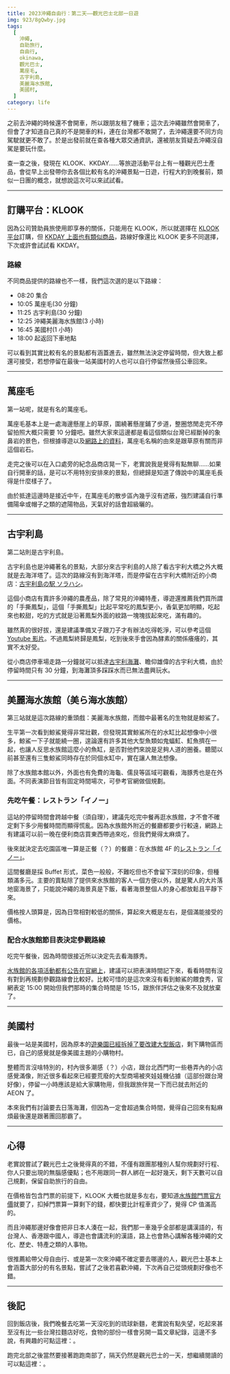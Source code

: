 ```yaml
---
title: 2023沖繩自由行：第二天——觀光巴士北部一日遊
img: 923/8gQwby.jpg
tags:
  [
    沖繩,
    自助旅行,
    自由行,
    okinawa,
    觀光巴士,
    萬座毛,
    古宇利島,
    美麗海水族館,
    美國村,
  ]
category: life
---
```


之前去沖繩的時候還不會開車，所以跟朋友租了機車；這次去沖繩雖然會開車了，但會了才知道自己真的不是開車的料，連在台灣都不敢開了，去沖繩還要不同方向駕駛就更不敢了。於是出發前就在查各種大眾交通資訊，還被朋友質疑去沖繩沒自駕是要玩什麼。

查一查之後，發現在 KLOOK、KKDAY……等旅遊活動平台上有一種觀光巴士產品，會從早上出發帶你去各個比較有名的沖繩景點一日遊，行程大約到晚餐前，類似一日團的概念，就想說這次可以來試試看。

<!--more-->

---

## 訂購平台：KLOOK

因為公司贊助員旅使用即享券的關係，只能用在 KLOOK，所以就選擇在 [KLOOK 平台](https://www.klook.com/zh-TW/activity/19157-north-okinawa-okinawa-churaumi-aquarium-cape-manza-join-bus-tour/)訂購，但 [KKDAY 上面也有類似商品](https://www.kkday.com/zh-tw/product/productlist?page=1&keyword=%E6%B2%96%E7%B9%A9%20%E8%A7%80%E5%85%89%E5%B7%B4%E5%A3%AB&qs=%E6%B2%96%E7%B9%A9%20%E8%A7%80%E5%85%89%E5%B7%B4%E5%A3%AB)，路線好像還比 KLOOK 更多不同選擇，下次或許會試試看 KKDAY。

<article-img img="922/KZ2phf.jpg" aspect-ratio="4/3"></article-img>

### 路線

不同商品提供的路線也不一樣，我們這次選的是以下路線：

- 08:20 集合
- 10:05 萬座毛(30 分鐘)
- 11:25 古宇利島(30 分鐘)
- 12:25 沖繩美麗海水族館(3 小時)
- 16:45 美國村(1 小時)
- 18:00 起返回下車地點

可以看到其實比較有名的景點都有涵蓋進去，雖然無法決定停留時間，但大致上都還可接受，若想停留在最後一站美國村的人也可以自行停留然後搭公車回來。

---

## 萬座毛

<article-img img="922/xa0fff.jpg" aspect-ratio="4/3"></article-img>

第一站呢，就是有名的萬座毛。

萬座毛基本上是一處海邊懸崖上的草原，圍繞著懸崖鋪了步道，整圈悠閒走完不停留拍照大概只需要 10 分鐘吧。雖然大家來這邊都是看這個類似台灣已經斷掉的象鼻岩的景色，但根據導遊以及[網路上的資料](https://tc.tabirai.net/sightseeing/article/okinawa-manzamo/)，萬座毛名稱的由來是跟草原有關而非這個岩石。

走完之後可以在入口處旁的紀念品商店晃一下，老實說我是覺得有點無聊……如果自行開車的話，是可以不用特別安排來的景點，但總歸是知道了傳說中的萬座毛長得是什麼樣子了。

由於抵達這邊時是接近中午，在萬座毛的散步區內幾乎沒有遮蔽，強烈建議自行準備陽傘或帽子之類的遮陽物品，天氣好的話會超級曬的。

---

## 古宇利島

<article-img img="923/7v1ib9.jpg" aspect-ratio="4/3"></article-img>

第二站則是古宇利島。

古宇利島也是沖繩著名的景點，大部分來古宇利島的人除了看古宇利大橋之外大概就是去海洋塔了。這次的路線沒有到海洋塔，而是停留在古宇利大橋附近的小商店：[古宇利島の駅 ソラハシ](https://sora-hashi.com/)。

這個小商店有賣許多沖繩的農產品，除了常見的沖繩特產，導遊還推薦我們買所謂的「手撕鳳梨」，這個「手撕鳳梨」比起平常吃的鳳梨更小，香氣更加明顯，吃起來也較甜，吃的方式就是沿著鳳梨外面的紋路一塊塊拔起來吃，滿有趣的。

<article-img img="922/Yq03vM.jpg" aspect-ratio="4/3"></article-img>

雖然真的很好拔，還是建議準備叉子跟刀子才有辦法吃得乾淨，可以參考這個 [Youtube 影片](https://www.youtube.com/watch?v=kHHJ0R4QUgg)。不過鳳梨終歸是鳳梨，吃到後來手會因為酵素的關係癢癢的，其實不太好受。

從小商店停車場走路一分鐘就可以抵達[古宇利海灘](https://maps.app.goo.gl/dqEoYK1RbL7LV3Pw5)、瞻仰雄偉的古宇利大橋，由於停留時間只有 30 分鐘，到海灘頂多踩踩水而已無法盡興玩水。

---

## 美麗海水族館（美ら海水族館）

<article-img img="923/8gQwby.jpg" aspect-ratio="4/3"></article-img>

第三站就是這次路線的重頭戲：美麗海水族館，而館中最著名的生物就是鯨鯊了。

生平第一次看到鯨鯊覺得非常壯觀，但發現其實鯨鯊所在的水缸比起想像中小很多，鯨鯊一下子就能繞一圈，遑論還有許多其他大型魚類如鬼蝠魟、魟魚擠在一起，也讓人反思水族館這麼小的魚缸，是否對他們來說是足夠人道的圈養。聽聞以前甚至還有三隻鯨鯊同時存在於同個水缸中，實在讓人無法想像。

除了水族館本館以外，外面也有免費的海龜、儒艮等區域可觀看，海豚秀也是在外面。不同表演節目皆有固定時間場次，可參考官網做個規劃。

### 先吃午餐：レストラン「イノー」

這站的停留時間會跨越中餐（須自理），建議先吃完中餐再逛水族館，才不會不確定剩下多少用餐時間而顯得慌亂。因為水族館外附近的餐廳都要步行較遠，網路上有建議可以前一晚在便利商店買東西帶過來吃，但我們覺得太麻煩了。

後來就決定去吃園區唯一算是正餐（？）的餐廳：在水族館 4F 的[レストラン「イノー」](https://churaumi.okinawa/area/restaurant/inoh/)。

<article-img img="924/obdKNN.jpg" aspect-ratio="4/3"></article-img>

這間餐廳是採 Buffet 形式，菜色一般般，不難吃但也不會留下深刻的印象，但種類滿多元。主要的賣點除了提供來水族館的客人一個方便以外，就是驚人的大片落地窗海景了，只能說沖繩的海景真是下飯，看著海景整個人的身心都放鬆且平靜下來。

價格按人頭算是<text-price currency="JPY" price="2200"></text-price>，因為日幣相對較低的關係，算起來大概是<text-price currency="TWD" price="500"></text-price>左右，是個滿能接受的價格。

### 配合水族館節目表決定參觀路線

吃完午餐後，因為時間很接近所以決定先去看海豚秀。

[水族館的各項活動都有公告在官網上](https://churaumi.okinawa/tc/program/)，建議可以把表演時間記下來，看看時間有沒有對到再規劃參觀路線會比較好。比較可惜的是這次來沒有看到鯨鯊的餵食秀，官網表定 15:00 開始但我們那時的集合時間是 15:15，跟旅伴評估之後來不及就放棄了。

---

## 美國村

<article-img img="922/RbW4Cd.jpg" aspect-ratio="4/3"></article-img>

最後一站是美國村，因為原本的[遊樂園已經拆掉了要改建大型飯店](https://okinawa.letsgojp.com/archives/518614/)，剩下購物區而已，自己的感覺就是像美國主題的小購物村。

整體而言沒啥特別的，村內很多潮感（？）小店，跟台北西門町一些巷弄內的小店感覺滿像，附近很多看起來已經要荒廢的大型商場被夾娃娃機佔據（這部份跟台灣好像），停留一小時應該是給大家購物用，但我跟旅伴晃一下而已就去附近的 AEON 了。

本來我們有討論要去日落海灘，但因為一定會超過集合時間，覺得自己回來有點麻煩最後還是跟著團回那霸了。

---

## 心得

老實說嘗試了觀光巴士之後覺得真的不錯，不僅有跟團那種別人幫你規劃好行程、你人只要出現的無腦感優點；也不用跟同一群人綁在一起好幾天，剩下天數可以自己規劃，保留自助旅行的自由。

在價格皆包含門票的前提下，KLOOK 大概也就是<text-price currency="TWD" price="1000"></text-price>多左右，要知道[水族館門票官方價](https://churaumi.okinawa/sp/tc/guide/info/)就要<text-price currency="JPY" price="2180"></text-price>了，扣掉門票算一算剩下的錢，都快要比計程車資少了，覺得 CP 值滿高的。

而且沖繩那邊好像會把非日本人湊在一起，我們那一車幾乎全部都是講漢語的，有台灣人、香港跟中國人，導遊也會講流利的漢語，路上也會熱心講解各種沖繩的文化、歷史、特產之類的人事物。

很推薦給帶父母自由行、或是第一次來沖繩不確定要去哪邊的人，觀光巴士基本上會涵蓋大部分的有名景點，嘗試了之後若喜歡沖繩，下次再自己從頭規劃好像也不錯。

---

## 後記

回到飯店後，我們晚餐去吃第一天沒吃到的琉球新麵，老實說有點失望，吃起來甚至沒有比一些台灣拉麵店好吃，食物的部份一樣會另開一篇文章紀錄，這邊不多說，有興趣的可點這裡：<article-inner-link slug="okinawa_foods_2023"></article-inner-link>。

跑完北部之後當然要接著跑跑南部了，隔天仍然是觀光巴士的一天，想繼續閱讀的可以點這裡：<article-inner-link slug="okinawa_one_day_tour_bus_2023_south"></article-inner-link>。
